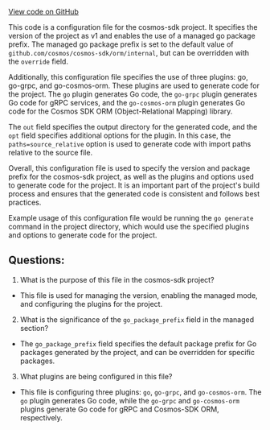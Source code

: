 [View code on GitHub](https://github.com/cosmos/cosmos-sdk.git/orm/internal/buf.gen.yaml)

This code is a configuration file for the cosmos-sdk project. It specifies the version of the project as v1 and enables the use of a managed go package prefix. The managed go package prefix is set to the default value of `github.com/cosmos/cosmos-sdk/orm/internal`, but can be overridden with the `override` field. 

Additionally, this configuration file specifies the use of three plugins: go, go-grpc, and go-cosmos-orm. These plugins are used to generate code for the project. The `go` plugin generates Go code, the `go-grpc` plugin generates Go code for gRPC services, and the `go-cosmos-orm` plugin generates Go code for the Cosmos SDK ORM (Object-Relational Mapping) library. 

The `out` field specifies the output directory for the generated code, and the `opt` field specifies additional options for the plugin. In this case, the `paths=source_relative` option is used to generate code with import paths relative to the source file. 

Overall, this configuration file is used to specify the version and package prefix for the cosmos-sdk project, as well as the plugins and options used to generate code for the project. It is an important part of the project's build process and ensures that the generated code is consistent and follows best practices. 

Example usage of this configuration file would be running the `go generate` command in the project directory, which would use the specified plugins and options to generate code for the project.
## Questions: 
 1. What is the purpose of this file in the cosmos-sdk project?
- This file is used for managing the version, enabling the managed mode, and configuring the plugins for the project.

2. What is the significance of the `go_package_prefix` field in the managed section?
- The `go_package_prefix` field specifies the default package prefix for Go packages generated by the project, and can be overridden for specific packages.

3. What plugins are being configured in this file?
- This file is configuring three plugins: `go`, `go-grpc`, and `go-cosmos-orm`. The `go` plugin generates Go code, while the `go-grpc` and `go-cosmos-orm` plugins generate Go code for gRPC and Cosmos-SDK ORM, respectively.